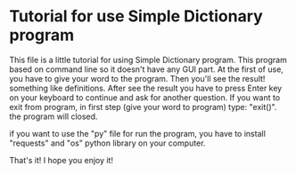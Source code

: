 # Tutorial for use Simple Dictionary program
This file is a little tutorial for using Simple Dictionary program. This program based on command line so it doesn't have any GUI part. At the first of use, you have to give your word to the program. Then you'll see the result! something like definitions.
After see the result you have to press Enter key on your keyboard to continue and ask for another question. If you want to exit from program, in first step (give your word to program) type: "exit()". the program will closed.

if you want to use the "py" file for run the program, you have to install "requests" and "os" python library on your computer.

That's it! I hope you enjoy it!

